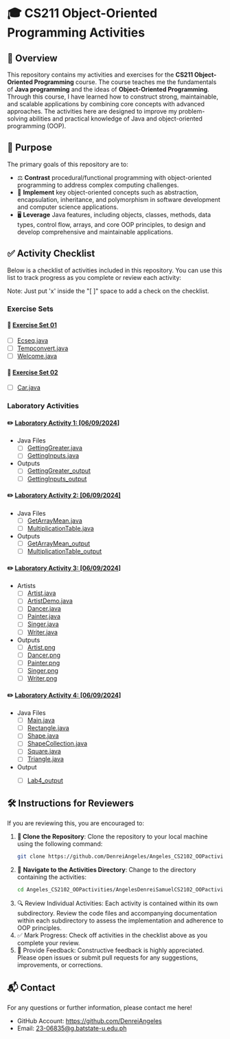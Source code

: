 # 🎓 CS211 Object-Oriented Programming Activities  

## 📖 Overview  

This repository contains my activities and exercises for the **CS211 Object-Oriented Programming** course. The course teaches me the fundamentals of **Java programming** and the ideas of **Object-Oriented Programming**. Through this course, I have learned how to construct strong, maintainable, and scalable applications by combining core concepts with advanced approaches. The activities here are designed to improve my problem-solving abilities and practical knowledge of Java and object-oriented programming (OOP).  

## 🎯 Purpose  

The primary goals of this repository are to:  

- ⚖️ **Contrast** procedural/functional programming with object-oriented programming to address complex computing challenges.  
- 🧩 **Implement** key object-oriented concepts such as abstraction, encapsulation, inheritance, and polymorphism in software development and computer science applications.  
- 🖥️ **Leverage** Java features, including objects, classes, methods, data types, control flow, arrays, and core OOP principles, to design and develop comprehensive and maintainable applications.  

## ✅ Activity Checklist  

Below is a checklist of activities included in this repository. You can use this list to track progress as you complete or review each activity:

Note: Just put 'x' inside the "[ ]" space to add a check on the checklist.

### Exercise Sets
#### 📂 [Exercise Set 01](https://github.com/DenreiAngeles/Angeles_CS2102_OOPactivities/tree/main/AngelesDenreiSamuelCS2102_OOPactivities/Exercise%20Sets/Exercise%20Set%2001)
- [ ] [Ecseq.java](https://github.com/DenreiAngeles/Angeles_CS2102_OOPactivities/blob/main/AngelesDenreiSamuelCS2102_OOPactivities/Exercise%20Sets/Exercise%20Set%2001/Escseq.java)
- [ ] [Tempconvert.java](https://github.com/DenreiAngeles/Angeles_CS2102_OOPactivities/blob/main/AngelesDenreiSamuelCS2102_OOPactivities/Exercise%20Sets/Exercise%20Set%2001/Tempconvert.java)
- [ ] [Welcome.java](https://github.com/DenreiAngeles/Angeles_CS2102_OOPactivities/blob/main/AngelesDenreiSamuelCS2102_OOPactivities/Exercise%20Sets/Exercise%20Set%2001/Welcome.java)

#### 📂 [Exercise Set 02](https://github.com/DenreiAngeles/Angeles_CS2102_OOPactivities/tree/main/AngelesDenreiSamuelCS2102_OOPactivities/Exercise%20Sets/Exercise%20Set%2002)
- [ ] [Car.java](https://github.com/DenreiAngeles/Angeles_CS2102_OOPactivities/blob/main/AngelesDenreiSamuelCS2102_OOPactivities/Exercise%20Sets/Exercise%20Set%2002/Car.java)


### Laboratory Activities
#### ✏️ [Laboratory Activity 1: [06/09/2024]](https://github.com/DenreiAngeles/Angeles_CS2102_OOPactivities/tree/main/AngelesDenreiSamuelCS2102_OOPactivities/Laboratory%20Activities/Laboratory%20Activity%201%20-%2006-09-2024)
- Java Files
    - [ ] [GettingGreater.java](https://github.com/DenreiAngeles/Angeles_CS2102_OOPactivities/blob/main/AngelesDenreiSamuelCS2102_OOPactivities/Laboratory%20Activities/Laboratory%20Activity%201%20-%2006-09-2024/GettingGreater.java)
    - [ ] [GettingInputs.java](https://github.com/DenreiAngeles/Angeles_CS2102_OOPactivities/blob/main/AngelesDenreiSamuelCS2102_OOPactivities/Laboratory%20Activities/Laboratory%20Activity%201%20-%2006-09-2024/GettingInputs.java)
- Outputs
    - [ ] [GettingGreater_output](https://github.com/DenreiAngeles/Angeles_CS2102_OOPactivities/blob/main/AngelesDenreiSamuelCS2102_OOPactivities/Laboratory%20Activities/Laboratory%20Activity%201%20-%2006-09-2024/GettingGreater_output.png)
    - [ ] [GettingInputs_output](https://github.com/DenreiAngeles/Angeles_CS2102_OOPactivities/blob/main/AngelesDenreiSamuelCS2102_OOPactivities/Laboratory%20Activities/Laboratory%20Activity%201%20-%2006-09-2024/GettingInputs_output.png)

#### ✏️ [Laboratory Activity 2: [06/09/2024]](https://github.com/DenreiAngeles/Angeles_CS2102_OOPactivities/tree/main/AngelesDenreiSamuelCS2102_OOPactivities/Laboratory%20Activities/Laboratory%20Activity%202%20-%2004-10-2024)
- Java Files
    - [ ] [GetArrayMean.java](https://github.com/DenreiAngeles/Angeles_CS2102_OOPactivities/blob/main/AngelesDenreiSamuelCS2102_OOPactivities/Laboratory%20Activities/Laboratory%20Activity%202%20-%2004-10-2024/GetArrayMean.java)
    - [ ] [MultiplicationTable.java](https://github.com/DenreiAngeles/Angeles_CS2102_OOPactivities/blob/main/AngelesDenreiSamuelCS2102_OOPactivities/Laboratory%20Activities/Laboratory%20Activity%202%20-%2004-10-2024/MultiplicationTable.java)
- Outputs
    - [ ] [GetArrayMean_output](https://github.com/DenreiAngeles/Angeles_CS2102_OOPactivities/blob/main/AngelesDenreiSamuelCS2102_OOPactivities/Laboratory%20Activities/Laboratory%20Activity%202%20-%2004-10-2024/GetArrayMean_output.png)
    - [ ] [MultiplicationTable_output](https://github.com/DenreiAngeles/Angeles_CS2102_OOPactivities/blob/main/AngelesDenreiSamuelCS2102_OOPactivities/Laboratory%20Activities/Laboratory%20Activity%202%20-%2004-10-2024/MultiplicationTable_output.png)

#### ✏️ [Laboratory Activity 3: [06/09/2024]](https://github.com/DenreiAngeles/Angeles_CS2102_OOPactivities/tree/main/AngelesDenreiSamuelCS2102_OOPactivities/Laboratory%20Activities/Laboratory%20Activity%203%20-%2022-11-2024)
- Artists
    - [ ] [Artist.java](https://github.com/DenreiAngeles/Angeles_CS2102_OOPactivities/blob/main/AngelesDenreiSamuelCS2102_OOPactivities/Laboratory%20Activities/Laboratory%20Activity%203%20-%2022-11-2024/Artists/Artist.java)
    - [ ] [ArtistDemo.java](https://github.com/DenreiAngeles/Angeles_CS2102_OOPactivities/blob/main/AngelesDenreiSamuelCS2102_OOPactivities/Laboratory%20Activities/Laboratory%20Activity%203%20-%2022-11-2024/Artists/ArtistDemo.java)
    - [ ] [Dancer.java](https://github.com/DenreiAngeles/Angeles_CS2102_OOPactivities/blob/main/AngelesDenreiSamuelCS2102_OOPactivities/Laboratory%20Activities/Laboratory%20Activity%203%20-%2022-11-2024/Artists/Dancer.java)
    - [ ] [Painter.java](https://github.com/DenreiAngeles/Angeles_CS2102_OOPactivities/blob/main/AngelesDenreiSamuelCS2102_OOPactivities/Laboratory%20Activities/Laboratory%20Activity%203%20-%2022-11-2024/Artists/Painter.java)
    - [ ] [Singer.java](https://github.com/DenreiAngeles/Angeles_CS2102_OOPactivities/blob/main/AngelesDenreiSamuelCS2102_OOPactivities/Laboratory%20Activities/Laboratory%20Activity%203%20-%2022-11-2024/Artists/Singer.java)
    - [ ] [Writer.java](https://github.com/DenreiAngeles/Angeles_CS2102_OOPactivities/blob/main/AngelesDenreiSamuelCS2102_OOPactivities/Laboratory%20Activities/Laboratory%20Activity%203%20-%2022-11-2024/Artists/Writer.java)

- Outputs
    - [ ] [Artist.png](https://github.com/DenreiAngeles/Angeles_CS2102_OOPactivities/blob/main/AngelesDenreiSamuelCS2102_OOPactivities/Laboratory%20Activities/Laboratory%20Activity%203%20-%2022-11-2024/Output%20Screenshots/Artist.png)
    - [ ] [Dancer.png](https://github.com/DenreiAngeles/Angeles_CS2102_OOPactivities/blob/main/AngelesDenreiSamuelCS2102_OOPactivities/Laboratory%20Activities/Laboratory%20Activity%203%20-%2022-11-2024/Output%20Screenshots/Dancer.png)
    - [ ] [Painter.png](https://github.com/DenreiAngeles/Angeles_CS2102_OOPactivities/blob/main/AngelesDenreiSamuelCS2102_OOPactivities/Laboratory%20Activities/Laboratory%20Activity%203%20-%2022-11-2024/Output%20Screenshots/Painter.png)
    - [ ] [Singer.png](https://github.com/DenreiAngeles/Angeles_CS2102_OOPactivities/blob/main/AngelesDenreiSamuelCS2102_OOPactivities/Laboratory%20Activities/Laboratory%20Activity%203%20-%2022-11-2024/Output%20Screenshots/Singer.png)
    - [ ] [Writer.png](https://github.com/DenreiAngeles/Angeles_CS2102_OOPactivities/blob/main/AngelesDenreiSamuelCS2102_OOPactivities/Laboratory%20Activities/Laboratory%20Activity%203%20-%2022-11-2024/Output%20Screenshots/Writer.png)

#### ✏️ [Laboratory Activity 4: [06/09/2024]](https://github.com/DenreiAngeles/Angeles_CS2102_OOPactivities/tree/main/AngelesDenreiSamuelCS2102_OOPactivities/Laboratory%20Activities/Laboratory%20Activity%204%20-%2029-11-2024)
- Java Files
    - [ ] [Main.java](https://github.com/DenreiAngeles/Angeles_CS2102_OOPactivities/blob/main/AngelesDenreiSamuelCS2102_OOPactivities/Laboratory%20Activities/Laboratory%20Activity%204%20-%2029-11-2024/Main.java)
    - [ ] [Rectangle.java](https://github.com/DenreiAngeles/Angeles_CS2102_OOPactivities/blob/main/AngelesDenreiSamuelCS2102_OOPactivities/Laboratory%20Activities/Laboratory%20Activity%204%20-%2029-11-2024/Rectangle.java)
    - [ ] [Shape.java](https://github.com/DenreiAngeles/Angeles_CS2102_OOPactivities/blob/main/AngelesDenreiSamuelCS2102_OOPactivities/Laboratory%20Activities/Laboratory%20Activity%204%20-%2029-11-2024/Shape.java)
    - [ ] [ShapeCollection.java](https://github.com/DenreiAngeles/Angeles_CS2102_OOPactivities/blob/main/AngelesDenreiSamuelCS2102_OOPactivities/Laboratory%20Activities/Laboratory%20Activity%204%20-%2029-11-2024/ShapeCollection.java)
    - [ ] [Square.java](https://github.com/DenreiAngeles/Angeles_CS2102_OOPactivities/blob/main/AngelesDenreiSamuelCS2102_OOPactivities/Laboratory%20Activities/Laboratory%20Activity%204%20-%2029-11-2024/Square.java)
    - [ ] [Triangle.java](https://github.com/DenreiAngeles/Angeles_CS2102_OOPactivities/blob/main/AngelesDenreiSamuelCS2102_OOPactivities/Laboratory%20Activities/Laboratory%20Activity%204%20-%2029-11-2024/Triangle.java)
- Output
    - [ ] [Lab4_output](https://github.com/DenreiAngeles/Angeles_CS2102_OOPactivities/blob/main/AngelesDenreiSamuelCS2102_OOPactivities/Laboratory%20Activities/Laboratory%20Activity%204%20-%2029-11-2024/Lab4-output.png)


## 🛠️ Instructions for Reviewers  

If you are reviewing this, you are encouraged to:  

1. **📂 Clone the Repository**: Clone the repository to your local machine using the following command:  
   ```bash  
   git clone https://github.com/DenreiAngeles/Angeles_CS2102_OOPactivities.git
   ```
2. 📁 **Navigate to the Activities Directory**: Change to the directory containing the activities:
   ```bash  
   cd Angeles_CS2102_OOPactivities/AngelesDenreiSamuelCS2102_OOPactivities 
   ```
3. 🔍 Review Individual Activities: Each activity is contained within its own subdirectory. Review the code files and accompanying documentation within each subdirectory to assess the implementation and adherence to OOP principles.
4. ✅ Mark Progress: Check off activities in the checklist above as you complete your review.
5. 💬 Provide Feedback: Constructive feedback is highly appreciated. Please open issues or submit pull requests for any suggestions, improvements, or corrections.

## 📬 Contact
For any questions or further information, please contact me here!
- GitHub Account: https://github.com/DenreiAngeles
- Email: 23-06835@g.batstate-u.edu.ph
